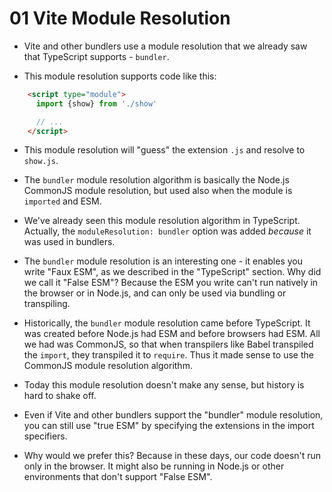 # 01 Vite Module Resolution

- Vite and other bundlers use a module resolution that we already saw that TypeScript supports - `bundler`.

- This module resolution supports code like this:

```html
    <script type="module">
      import {show} from './show'

      // ...
    </script>
```

- This module resolution will "guess" the extension `.js` and resolve to `show.js`.

- The `bundler` module resolution algorithm is basically the Node.js CommonJS module resolution, but used also
  when the module is `imported` and ESM.

- We've already seen this module resolution algorithm in TypeScript. Actually, the `moduleResolution: bundler`
  option was added _because_ it was used in bundlers.

- The `bundler` module resolution is an interesting one - it enables you write "Faux ESM", as we described
  in the "TypeScript" section. Why did we call it "False ESM"?
  Because the ESM you write can't run natively in the browser or in Node.js,
  and can only be used via bundling or transpiling.

- Historically, the `bundler` module resolution came before TypeScript.
  It was created before Node.js had ESM and before browsers had ESM.
  All we had was CommonJS, so that when transpilers like Babel transpiled the `import`,
  they transpiled it to `require`. Thus it made sense to use the CommonJS module resolution algorithm.

- Today this module resolution doesn't make any sense, but history is hard to shake off.

- Even if Vite and other bundlers support the "bundler" module resolution, you can still use "true ESM" by
  specifying the extensions in the import specifiers.

- Why would we prefer this? Because in these days, our code doesn't run only in the browser.
  It might also be running in Node.js or other environments that don't support "False ESM".

